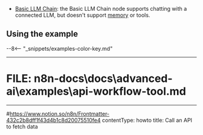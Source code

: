 * [Basic LLM Chain](/integrations/builtin/cluster-nodes/root-nodes/n8n-nodes-langchain.chainllm.md): the Basic LLM Chain node supports chatting with a connected LLM, but doesn't support [memory](/glossary.md#ai-memory) or tools.


## Using the example

--8<-- "_snippets/examples-color-key.md"


-----------------------------------


# FILE: n8n-docs\docs\advanced-ai\examples\api-workflow-tool.md


---
#https://www.notion.so/n8n/Frontmatter-432c2b8dff1f43d4b1c8d20075510fe4
contentType: howto
title: Call an API to fetch data
